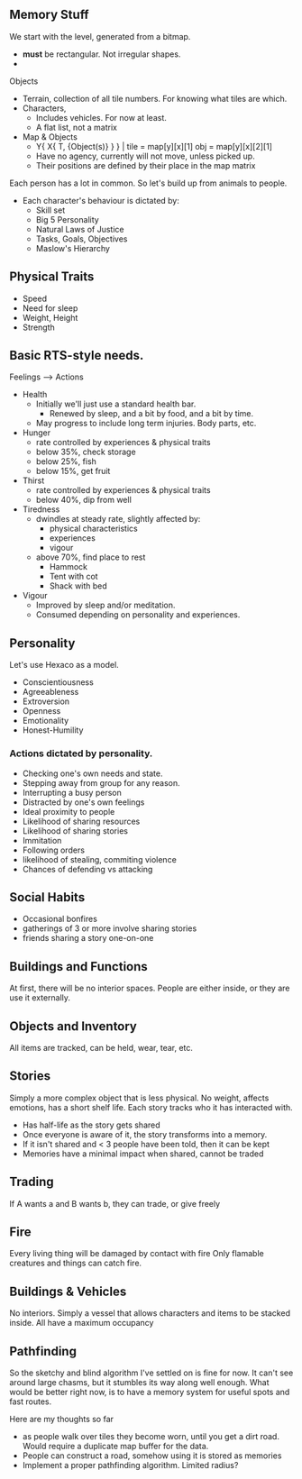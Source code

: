 ## Memory Stuff

We start with the level, generated from a bitmap. 
  * **must** be rectangular. Not irregular shapes.
  * 
Objects
  * Terrain, collection of all tile numbers. For knowing what tiles are which. 
  * Characters, 
    * Includes vehicles. For now at least. 
    * A flat list, not a matrix
  * Map & Objects
    * Y{ X{ T, {Object(s)} } }   |   tile = map[y][x][1]   obj = map[y][x][2][1]
    * Have no agency, currently will not move, unless picked up. 
    * Their positions are defined by their place in the map matrix


Each person has a lot in common. So let's build up from animals to people. 

  * Each character's behaviour is dictated by:
    * Skill set
    * Big 5 Personality
    * Natural Laws of Justice
    * Tasks, Goals, Objectives
    * Maslow's Hierarchy

## Physical Traits
  * Speed
  * Need for sleep
  * Weight, Height
  * Strength

## Basic RTS-style needs. 
  Feelings --> Actions
  * Health
    * Initially we'll just use a standard health bar. 
      * Renewed by sleep, and a bit by food, and a bit by time. 
    * May progress to include long term injuries. Body parts, etc.
  * Hunger
    * rate controlled by experiences & physical traits
    * below 35%, check storage
    * below 25%, fish
    * below 15%, get fruit
  * Thirst
    * rate controlled by experiences & physical traits
    * below 40%, dip from well
  * Tiredness
    * dwindles at steady rate, slightly affected by:
      * physical characteristics
      * experiences
      * vigour
    * above 70%, find place to rest
      * Hammock
      * Tent with cot
      * Shack with bed
  * Vigour
    * Improved by sleep and/or meditation. 
    * Consumed depending on personality and experiences. 

## Personality

Let's use Hexaco as a model. 

  * Conscientiousness
  * Agreeableness
  * Extroversion
  * Openness
  * Emotionality
  * Honest-Humility

### Actions dictated by personality. 

  * Checking one's own needs and state. 
  * Stepping away from group for any reason. 
  * Interrupting a busy person
  * Distracted by one's own feelings
  * Ideal proximity to people
  * Likelihood of sharing resources
  * Likelihood of sharing stories
  * Immitation
  * Following orders
  * likelihood of stealing, commiting violence
  * Chances of defending vs attacking

## Social Habits
  * Occasional bonfires
  * gatherings of 3 or more involve sharing stories
  * friends sharing a story one-on-one


## Buildings and Functions

At first, there will be no interior spaces. 
People are either inside, or they are use it externally. 

## Objects and Inventory

All items are tracked, can be held, wear, tear, etc.

## Stories

Simply a more complex object that is less physical. 
No weight, affects emotions, has a short shelf life.
Each story tracks who it has interacted with. 
  * Has half-life as the story gets shared
  * Once everyone is aware of it, the story transforms into a memory. 
  * If it isn't shared and < 3 people have been told, then it can be kept
  * Memories have a minimal impact when shared, cannot be traded

## Trading

If A wants a and B wants b, they can trade, or give freely

## Fire

Every living thing will be damaged by contact with fire
Only flamable creatures and things can catch fire. 

## Buildings & Vehicles

No interiors. Simply a vessel that allows 
characters and items to be stacked inside. 
All have a maximum occupancy

## Pathfinding

So the sketchy and blind algorithm I've settled on is fine for now. 
It can't see around large chasms, but it stumbles its way along well enough. 
What would be better right now, is to have a memory system for 
useful spots and fast routes. 

Here are my thoughts so far

  * as people walk over tiles they become worn, until you get a dirt road. 
    Would require a duplicate map buffer for the data. 
  * People can construct a road, somehow using it is stored as memories
  * Implement a proper pathfinding algorithm. Limited radius?

